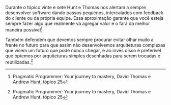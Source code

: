 Durante o tópico vinte e sete Hunt e Thomas nos alertam a sempre desenvolver software dando passos pequenos, intercalados com feedback do cliente ou da própria equipe. Essa aproximação garante que você esteja sempre fazer algo que realmente vá agregar valor e o fará da melhor maneira possível[^1]

Também defendem que devemos sempre procurar evitar olhar muito a frente no futuro para que assim não desenvolvemos arquiteturas complexas que visem um futuro que pode nunca chegar, e ao invés disso é preferível que optemos por arquiteturas simples desenhadas para serem trocadas e reutilizadas.[^1]

[^1]: Pragmatic Programmer: Your journey to mastery, David Thomas e Andrew Hunt, tópico 25
